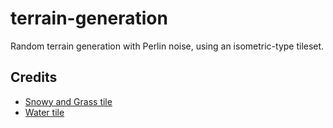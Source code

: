 # terrain-generation
Random terrain generation with Perlin noise, using an isometric-type tileset.

## Credits
- [Snowy and Grass tile](https://opengameart.org/content/basic-isometric-tiles-128x128)
- [Water tile](https://www.moddb.com/games/the-pits-battle-of-gods/images/based-isometric-water-tile)
